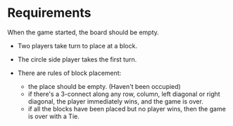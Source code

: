 # Requirements

When the game started, the board should be empty.

* Two players take turn to place at a block.
* The circle side player takes the first turn.

* There are rules of block placement:
    - the place should be empty. (Haven't been occupied)
    - if there's a 3-connect along any row, column, left diagonal or right diagonal,
    the player immediately wins, and the game is over.
    - if all the blocks have been placed but no player wins, then the game is over with a Tie.

